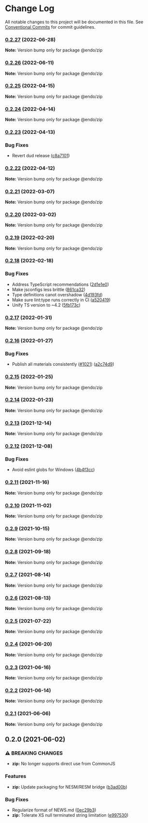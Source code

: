 # Change Log

All notable changes to this project will be documented in this file.
See [Conventional Commits](https://conventionalcommits.org) for commit guidelines.

### [0.2.27](https://github.com/endojs/endo/compare/@endo/zip@0.2.26...@endo/zip@0.2.27) (2022-06-28)

**Note:** Version bump only for package @endo/zip





### [0.2.26](https://github.com/endojs/endo/compare/@endo/zip@0.2.25...@endo/zip@0.2.26) (2022-06-11)

**Note:** Version bump only for package @endo/zip





### [0.2.25](https://github.com/endojs/endo/compare/@endo/zip@0.2.24...@endo/zip@0.2.25) (2022-04-15)

**Note:** Version bump only for package @endo/zip





### [0.2.24](https://github.com/endojs/endo/compare/@endo/zip@0.2.23...@endo/zip@0.2.24) (2022-04-14)

**Note:** Version bump only for package @endo/zip





### [0.2.23](https://github.com/endojs/endo/compare/@endo/zip@0.2.22...@endo/zip@0.2.23) (2022-04-13)


### Bug Fixes

* Revert dud release ([c8a7101](https://github.com/endojs/endo/commit/c8a71017d8d7af10a97909c9da9c5c7e59aed939))



### [0.2.22](https://github.com/endojs/endo/compare/@endo/zip@0.2.21...@endo/zip@0.2.22) (2022-04-12)

**Note:** Version bump only for package @endo/zip





### [0.2.21](https://github.com/endojs/endo/compare/@endo/zip@0.2.20...@endo/zip@0.2.21) (2022-03-07)

**Note:** Version bump only for package @endo/zip





### [0.2.20](https://github.com/endojs/endo/compare/@endo/zip@0.2.19...@endo/zip@0.2.20) (2022-03-02)

**Note:** Version bump only for package @endo/zip





### [0.2.19](https://github.com/endojs/endo/compare/@endo/zip@0.2.18...@endo/zip@0.2.19) (2022-02-20)

**Note:** Version bump only for package @endo/zip





### [0.2.18](https://github.com/endojs/endo/compare/@endo/zip@0.2.17...@endo/zip@0.2.18) (2022-02-18)


### Bug Fixes

* Address TypeScript recommendations ([2d1e1e0](https://github.com/endojs/endo/commit/2d1e1e0bdd385a514315be908c33b8f8eb157295))
* Make jsconfigs less brittle ([861ca32](https://github.com/endojs/endo/commit/861ca32a72f0a48410fd93b1cbaaad9139590659))
* Type definitions canot overshadow ([4d193fd](https://github.com/endojs/endo/commit/4d193fd3387dadd6f55fd51ad872f10878ef46f9))
* Make sure lint:type runs correctly in CI ([a520419](https://github.com/endojs/endo/commit/a52041931e72cb7b7e3e21dde39c099cc9f262b0))
* Unify TS version to ~4.2 ([5fb173c](https://github.com/endojs/endo/commit/5fb173c05c9427dca5adfe66298c004780e8b86c))



### [0.2.17](https://github.com/endojs/endo/compare/@endo/zip@0.2.16...@endo/zip@0.2.17) (2022-01-31)

**Note:** Version bump only for package @endo/zip





### [0.2.16](https://github.com/endojs/endo/compare/@endo/zip@0.2.15...@endo/zip@0.2.16) (2022-01-27)


### Bug Fixes

* Publish all materials consistently ([#1021](https://github.com/endojs/endo/issues/1021)) ([a2c74d9](https://github.com/endojs/endo/commit/a2c74d9de68a325761d62e1b2187a117ef884571))



### [0.2.15](https://github.com/endojs/endo/compare/@endo/zip@0.2.14...@endo/zip@0.2.15) (2022-01-25)

**Note:** Version bump only for package @endo/zip





### [0.2.14](https://github.com/endojs/endo/compare/@endo/zip@0.2.13...@endo/zip@0.2.14) (2022-01-23)

**Note:** Version bump only for package @endo/zip





### [0.2.13](https://github.com/endojs/endo/compare/@endo/zip@0.2.12...@endo/zip@0.2.13) (2021-12-14)

**Note:** Version bump only for package @endo/zip





### [0.2.12](https://github.com/endojs/endo/compare/@endo/zip@0.2.11...@endo/zip@0.2.12) (2021-12-08)


### Bug Fixes

* Avoid eslint globs for Windows ([4b4f3cc](https://github.com/endojs/endo/commit/4b4f3ccaf3f5e8d53faefb4264db343dd603bf80))



### [0.2.11](https://github.com/endojs/endo/compare/@endo/zip@0.2.10...@endo/zip@0.2.11) (2021-11-16)

**Note:** Version bump only for package @endo/zip





### [0.2.10](https://github.com/endojs/endo/compare/@endo/zip@0.2.9...@endo/zip@0.2.10) (2021-11-02)

**Note:** Version bump only for package @endo/zip





### [0.2.9](https://github.com/endojs/endo/compare/@endo/zip@0.2.8...@endo/zip@0.2.9) (2021-10-15)

**Note:** Version bump only for package @endo/zip





### [0.2.8](https://github.com/endojs/endo/compare/@endo/zip@0.2.7...@endo/zip@0.2.8) (2021-09-18)

**Note:** Version bump only for package @endo/zip





### [0.2.7](https://github.com/endojs/endo/compare/@endo/zip@0.2.6...@endo/zip@0.2.7) (2021-08-14)

**Note:** Version bump only for package @endo/zip





### [0.2.6](https://github.com/endojs/endo/compare/@endo/zip@0.2.5...@endo/zip@0.2.6) (2021-08-13)

**Note:** Version bump only for package @endo/zip





### [0.2.5](https://github.com/endojs/endo/compare/@endo/zip@0.2.4...@endo/zip@0.2.5) (2021-07-22)

**Note:** Version bump only for package @endo/zip





### [0.2.4](https://github.com/endojs/endo/compare/@endo/zip@0.2.3...@endo/zip@0.2.4) (2021-06-20)

**Note:** Version bump only for package @endo/zip





### [0.2.3](https://github.com/endojs/endo/compare/@endo/zip@0.2.2...@endo/zip@0.2.3) (2021-06-16)

**Note:** Version bump only for package @endo/zip





### [0.2.2](https://github.com/endojs/endo/compare/@endo/zip@0.2.1...@endo/zip@0.2.2) (2021-06-14)

**Note:** Version bump only for package @endo/zip





### [0.2.1](https://github.com/endojs/endo/compare/@endo/zip@0.2.0...@endo/zip@0.2.1) (2021-06-06)

**Note:** Version bump only for package @endo/zip





## 0.2.0 (2021-06-02)


### ⚠ BREAKING CHANGES

* **zip:** No longer supports direct use from CommonJS

### Features

* **zip:** Update packaging for NESM/RESM bridge ([b3ad00b](https://github.com/endojs/endo/commit/b3ad00b5a07357f778a7978b257603c6aaddaca2))


### Bug Fixes

* Regularize format of NEWS.md ([0ec29b3](https://github.com/endojs/endo/commit/0ec29b34a18b17cc6b90e5a46575e634714e978e))
* **zip:** Tolerate XS null terminated string limitation ([e997530](https://github.com/endojs/endo/commit/e99753088332508e056b6f5065141fb44185ad2a))
